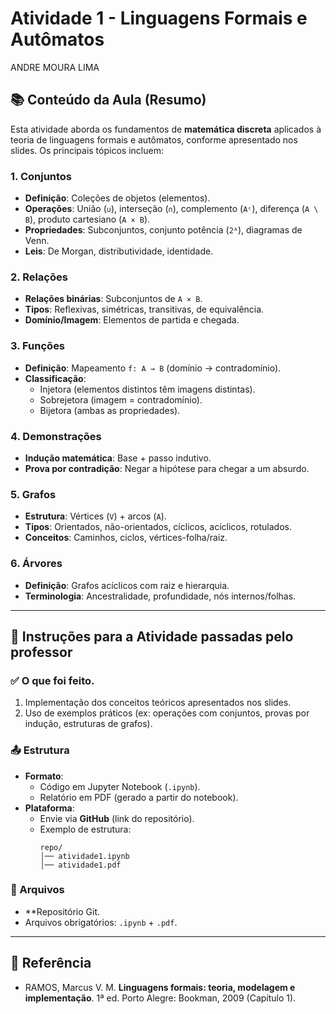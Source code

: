 # Atividade 1 - Linguagens Formais e Autômatos

ANDRE MOURA LIMA

## 📚 Conteúdo da Aula (Resumo)

Esta atividade aborda os fundamentos de **matemática discreta** aplicados à teoria de linguagens formais e autômatos, conforme apresentado nos slides. Os principais tópicos incluem:

### 1. Conjuntos
- **Definição**: Coleções de objetos (elementos).
- **Operações**: União (`∪`), interseção (`∩`), complemento (`Aᶜ`), diferença (`A \ B`), produto cartesiano (`A × B`).
- **Propriedades**: Subconjuntos, conjunto potência (`2ᴬ`), diagramas de Venn.
- **Leis**: De Morgan, distributividade, identidade.

### 2. Relações
- **Relações binárias**: Subconjuntos de `A × B`.
- **Tipos**: Reflexivas, simétricas, transitivas, de equivalência.
- **Domínio/Imagem**: Elementos de partida e chegada.

### 3. Funções
- **Definição**: Mapeamento `f: A → B` (domínio → contradomínio).
- **Classificação**:
  - Injetora (elementos distintos têm imagens distintas).
  - Sobrejetora (imagem = contradomínio).
  - Bijetora (ambas as propriedades).

### 4. Demonstrações
- **Indução matemática**: Base + passo indutivo.
- **Prova por contradição**: Negar a hipótese para chegar a um absurdo.

### 5. Grafos
- **Estrutura**: Vértices (`V`) + arcos (`A`).
- **Tipos**: Orientados, não-orientados, cíclicos, acíclicos, rotulados.
- **Conceitos**: Caminhos, ciclos, vértices-folha/raiz.

### 6. Árvores
- **Definição**: Grafos acíclicos com raiz e hierarquia.
- **Terminologia**: Ancestralidade, profundidade, nós internos/folhas.

---

## 📝 Instruções para a Atividade passadas pelo professor

### ✅ O que foi feito.
1. Implementação dos conceitos teóricos apresentados nos slides.
2. Uso de exemplos práticos (ex: operações com conjuntos, provas por indução, estruturas de grafos).

### 📤 Estrutura
- **Formato**: 
  - Código em Jupyter Notebook (`.ipynb`).
  - Relatório em PDF (gerado a partir do notebook).
- **Plataforma**: 
  - Envie via **GitHub** (link do repositório).
  - Exemplo de estrutura:
    ```
    repo/
    │── atividade1.ipynb  
    │── atividade1.pdf
    ```

### 📌 Arquivos
- **Repositório Git.
- Arquivos obrigatórios: `.ipynb` + `.pdf`.

---

## 📖 Referência
- RAMOS, Marcus V. M. **Linguagens formais: teoria, modelagem e implementação**. 1ª ed. Porto Alegre: Bookman, 2009 (Capítulo 1).
